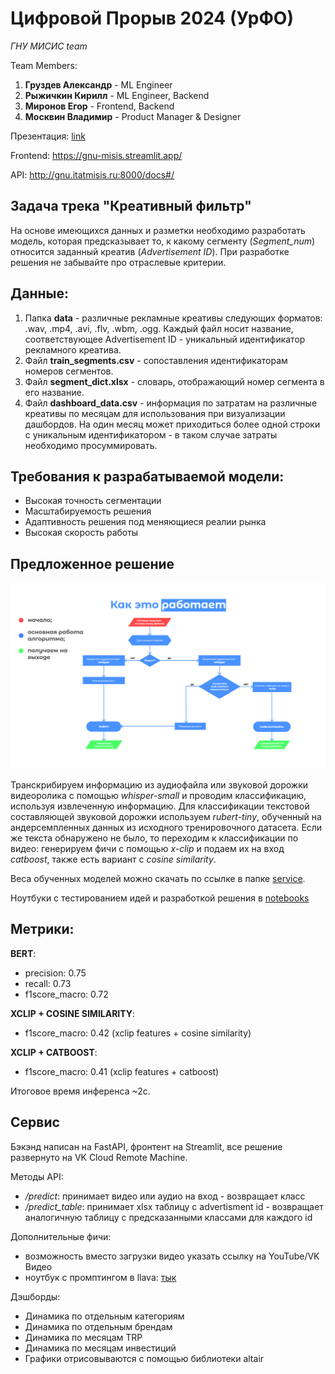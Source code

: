 # Цифровой Прорыв 2024 (УрФО)

*ГНУ МИСИС team*

Team Members:
1) **Груздев Александр** - ML Engineer
2) **Рыжичкин Кирилл** - ML Engineer, Backend
3) **Миронов Егор** - Frontend, Backend
4) **Москвин Владимир** - Product Manager & Designer

Презентация: [link](https://drive.google.com/)

Frontend: https://gnu-misis.streamlit.app/

API: http://gnu.itatmisis.ru:8000/docs#/

## Задача трека "Креативный фильтр"

На основе имеющихся данных и разметки необходимо разработать модель, которая предсказывает то, к какому сегменту (*Segment_num*) относится заданный креатив (*Advertisement ID*). При разработке решения не забывайте про отраслевые критерии.

## Данные:

1. Папка **data** - различные рекламные креативы следующих форматов: .wav, .mp4, .avi, .flv, .wbm, .ogg. Каждый файл носит название, соответствующее Advertisement ID - уникальный идентификатор рекламного креатива.
2. Файл **train_segments.csv** - сопоставления идентификаторам номеров сегментов.
3. Файл **segment_dict.xlsx** - словарь, отображающий номер сегмента в его название.
4. Файл **dashboard_data.csv** - информация по затратам на различные креативы по месяцам для использования при визуализации дашбордов. На один месяц может приходиться более одной строки с уникальным идентификатором - в таком случае затраты необходимо просуммировать.

## Требования к разрабатываемой модели:
- Высокая точность сегментации
- Масштабируемость решения
- Адаптивность решения под меняющиеся реалии рынка
- Высокая скорость работы

## Предложенное решение

![pipe](scheme.jpg)

Транскрибируем информацию из аудиофайла или звуковой дорожки видеоролика с помощью *whisper-small* и проводим классификацию, используя извлеченную информацию. Для классификации текстовой составляющей звуковой дорожки используем *rubert-tiny*, обученный на андерсемпленных данных из исходного тренировочного датасета. Если же текста обнаружено не было, то переходим к классификации по видео: генерируем фичи с помощью *x-clip* и подаем их на вход *catboost*, также есть вариант с *cosine similarity*. 

Веса обученных моделей можно скачать по ссылке в папке [service](https://github.com/l1ghtsource/mediawise-creative-filter/blob/main/service/). 

Ноутбуки с тестированием идей и разработкой решения в [notebooks](https://github.com/l1ghtsource/mediawise-creative-filter/blob/main/notebooks/)

## Метрики:

**BERT**:
- precision: 0.75
- recall: 0.73
- f1score_macro: 0.72

**XCLIP + COSINE SIMILARITY**: 
- f1score_macro: 0.42 (xclip features + cosine similarity)

**XCLIP + CATBOOST**: 
- f1score_macro: 0.41 (xclip features + catboost)

Итоговое время инференса ~2с.

## Сервис

Бэкэнд написан на FastAPI, фронтент на Streamlit, все решение развернуто на VK Cloud Remote Machine.

Методы API:

- */predict*: принимает видео или аудио на вход - возвращает класс
- */predict_table*: принимает xlsx таблицу с advertisment id - возвращает аналогичную таблицу с предсказанными классами для каждого id

Дополнительные фичи:

- возможность вместо загрузки видео указать ссылку на YouTube/VK Видео
- ноутбук с промптингом в llava: [тык](https://github.com/l1ghtsource/mediawise-creative-filter/blob/main/notebooks/LLava_Experiments.ipynb)

Дэшборды:

- Динамика по отдельным категориям
- Динамика по отдельным брендам
- Динамика по месяцам TRP
- Динамика по месяцам инвестиций
- Графики отрисовываются с помощью библиотеки altair
